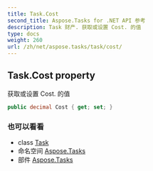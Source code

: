 ```yaml
---
title: Task.Cost
second_title: Aspose.Tasks for .NET API 参考
description: Task 财产. 获取或设置 Cost. 的值
type: docs
weight: 260
url: /zh/net/aspose.tasks/task/cost/
---
```

## Task.Cost property

获取或设置 Cost. 的值

```csharp
public decimal Cost { get; set; }
```

### 也可以看看

* class [Task](../)
* 命名空间 [Aspose.Tasks](../../task/)
* 部件 [Aspose.Tasks](../../../)


